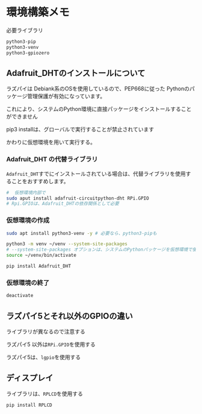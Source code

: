 # 環境構築メモ

必要ライブラリ

```bash
python3-pip
python3-venv
python3-gpiozero

```

## Adafruit_DHTのインストールについて

ラズパイは Debiank系のOSを使用しているので、PEP668に従った Pythonのパッケージ管理保護が有効になっています。

これにより、システムのPython環境に直接パッケージをインストールすることができません

pip3 installは、グローバルで実行することが禁止されています

かわりに仮想環境を用いて実行する。

### Adafruit_DHT の代替ライブラリ

`Adafruit_DHT`すでにインストールされている場合は、代替ライブラリを使用することをおすすめします。

```bash
#  仮想環境内部で
sudo aput install adafruit-circuitpython-dht RPi.GPIO
# Rpi.GPIOは、Adafruit_DHTの依存関係として必要
```

### 仮想環境の作成

```bash
sudo apt install python3-venv -y # 必要なら、python3-pipも

python3 -m venv ~/venv --system-site-packages
# --system-site-packages オプションは、システムのPythonパッケージを仮想環境で使用可能にします
source ~/venv/bin/activate

pip install Adafruit_DHT
```

### 仮想環境の終了

```bash
deactivate
```

## ラズパイ5とそれ以外のGPIOの違い

ライブラリが異なるので注意する

ラズパイ5 以外は`RPi.GPIO`を使用する

ラズパイ5は、`lgpio`を使用する

## ディスプレイ

ライブラリは、`RPLCD`を使用する

```bash
pip install RPLCD
```
